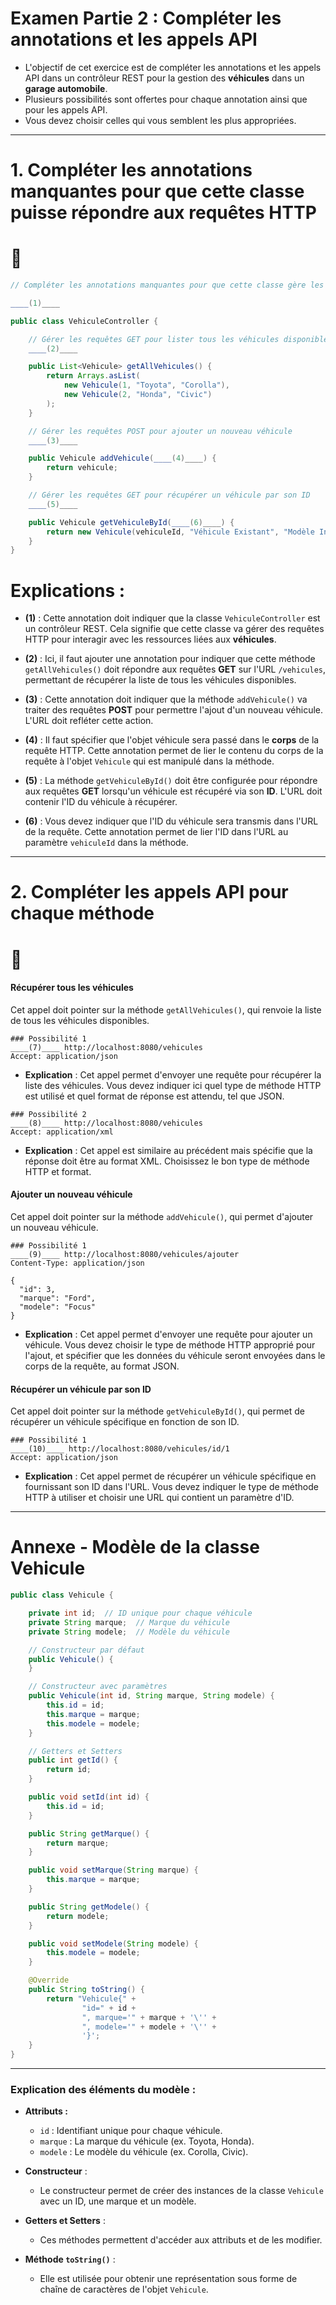 # **Examen Partie 2 : Compléter les annotations et les appels API**

- L'objectif de cet exercice est de compléter les annotations et les appels API dans un contrôleur REST pour la gestion des **véhicules** dans un **garage automobile**.
- Plusieurs possibilités sont offertes pour chaque annotation ainsi que pour les appels API.
- Vous devez choisir celles qui vous semblent les plus appropriées.

---

# 1. Compléter les annotations manquantes pour que cette classe puisse répondre aux requêtes HTTP

# 📢

```java
// Compléter les annotations manquantes pour que cette classe gère les véhicules via des requêtes HTTP

____(1)____

public class VehiculeController {

    // Gérer les requêtes GET pour lister tous les véhicules disponibles
    ____(2)____

    public List<Vehicule> getAllVehicules() {
        return Arrays.asList(
            new Vehicule(1, "Toyota", "Corolla"),
            new Vehicule(2, "Honda", "Civic")
        );
    }

    // Gérer les requêtes POST pour ajouter un nouveau véhicule
    ____(3)____

    public Vehicule addVehicule(____(4)____) {
        return vehicule;
    }

    // Gérer les requêtes GET pour récupérer un véhicule par son ID
    ____(5)____

    public Vehicule getVehiculeById(____(6)____) {
        return new Vehicule(vehiculeId, "Véhicule Existant", "Modèle Inconnu");
    }
}
```

# Explications :
- **(1)** : Cette annotation doit indiquer que la classe `VehiculeController` est un contrôleur REST. Cela signifie que cette classe va gérer des requêtes HTTP pour interagir avec les ressources liées aux **véhicules**.
  
- **(2)** : Ici, il faut ajouter une annotation pour indiquer que cette méthode `getAllVehicules()` doit répondre aux requêtes **GET** sur l'URL `/vehicules`, permettant de récupérer la liste de tous les véhicules disponibles.

- **(3)** : Cette annotation doit indiquer que la méthode `addVehicule()` va traiter des requêtes **POST** pour permettre l'ajout d'un nouveau véhicule. L'URL doit refléter cette action.

- **(4)** : Il faut spécifier que l'objet véhicule sera passé dans le **corps** de la requête HTTP. Cette annotation permet de lier le contenu du corps de la requête à l'objet `Vehicule` qui est manipulé dans la méthode.

- **(5)** : La méthode `getVehiculeById()` doit être configurée pour répondre aux requêtes **GET** lorsqu'un véhicule est récupéré via son **ID**. L'URL doit contenir l'ID du véhicule à récupérer.

- **(6)** : Vous devez indiquer que l'ID du véhicule sera transmis dans l'URL de la requête. Cette annotation permet de lier l'ID dans l'URL au paramètre `vehiculeId` dans la méthode.

---

# 2. Compléter les appels API pour chaque méthode

# 📢

#### **Récupérer tous les véhicules**

Cet appel doit pointer sur la méthode `getAllVehicules()`, qui renvoie la liste de tous les véhicules disponibles.

```http
### Possibilité 1
____(7)____ http://localhost:8080/vehicules
Accept: application/json
```

- **Explication** : Cet appel permet d'envoyer une requête pour récupérer la liste des véhicules. Vous devez indiquer ici quel type de méthode HTTP est utilisé et quel format de réponse est attendu, tel que JSON.

```http
### Possibilité 2
____(8)____ http://localhost:8080/vehicules
Accept: application/xml
```

- **Explication** : Cet appel est similaire au précédent mais spécifie que la réponse doit être au format XML. Choisissez le bon type de méthode HTTP et format.

#### **Ajouter un nouveau véhicule**

Cet appel doit pointer sur la méthode `addVehicule()`, qui permet d'ajouter un nouveau véhicule.

```http
### Possibilité 1
____(9)____ http://localhost:8080/vehicules/ajouter
Content-Type: application/json

{
  "id": 3,
  "marque": "Ford",
  "modele": "Focus"
}
```

- **Explication** : Cet appel permet d'envoyer une requête pour ajouter un véhicule. Vous devez choisir le type de méthode HTTP approprié pour l'ajout, et spécifier que les données du véhicule seront envoyées dans le corps de la requête, au format JSON.

#### **Récupérer un véhicule par son ID**

Cet appel doit pointer sur la méthode `getVehiculeById()`, qui permet de récupérer un véhicule spécifique en fonction de son ID.

```http
### Possibilité 1
____(10)____ http://localhost:8080/vehicules/id/1
Accept: application/json
```

- **Explication** : Cet appel permet de récupérer un véhicule spécifique en fournissant son ID dans l'URL. Vous devez indiquer le type de méthode HTTP à utiliser et choisir une URL qui contient un paramètre d'ID.

---

# **Annexe - Modèle de la classe Vehicule**

```java
public class Vehicule {

    private int id;  // ID unique pour chaque véhicule
    private String marque;  // Marque du véhicule
    private String modele;  // Modèle du véhicule

    // Constructeur par défaut
    public Vehicule() {
    }

    // Constructeur avec paramètres
    public Vehicule(int id, String marque, String modele) {
        this.id = id;
        this.marque = marque;
        this.modele = modele;
    }

    // Getters et Setters
    public int getId() {
        return id;
    }

    public void setId(int id) {
        this.id = id;
    }

    public String getMarque() {
        return marque;
    }

    public void setMarque(String marque) {
        this.marque = marque;
    }

    public String getModele() {
        return modele;
    }

    public void setModele(String modele) {
        this.modele = modele;
    }

    @Override
    public String toString() {
        return "Vehicule{" +
                "id=" + id +
                ", marque='" + marque + '\'' +
                ", modele='" + modele + '\'' +
                '}';
    }
}
```

---

### **Explication des éléments du modèle :**

- **Attributs :**
  - `id` : Identifiant unique pour chaque véhicule.
  - `marque` : La marque du véhicule (ex. Toyota, Honda).
  - `modele` : Le modèle du véhicule (ex. Corolla, Civic).

- **Constructeur** :
  - Le constructeur permet de créer des instances de la classe `Vehicule` avec un ID, une marque et un modèle.

- **Getters et Setters** :
  - Ces méthodes permettent d'accéder aux attributs et de les modifier.

- **Méthode `toString()`** :
  - Elle est utilisée pour obtenir une représentation sous forme de chaîne de caractères de l'objet `Vehicule`.
